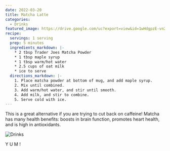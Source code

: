 ```yaml
---
date: 2022-03-20
title: Matcha Latte
categories:
  - Drinks
featured_image: https://drive.google.com/uc?export=view&id=1wHdgpzE-vn2EEj6SnwF0se7ty0OQVwoi
recipe:
  servings: 1 serving
  prep: 5 minutes
  ingredients_markdown: |-
    * 2 tbsp Trader Joes Matcha Powder
    * 1 tbsp maple syrup
    * 1 tbsp warm/hot water
    * 2.5 cups of oat milk
    * ice to serve
  directions_markdown: |-
    1. Place matcha powder at bottom of mug, and add maple syrup.
    2. Mix until combined.
    3. Add warm/hot water, and stir until smooth.
    4. Add milk, and stir to combine.
    5. Serve cold with ice.
---
```


This is a great alternative if you are trying to cut back on caffeine! Matcha has many health benefits: boosts in brain function, promotes heart health, and is high in antioxidants.

![Drinks](https://source.unsplash.com/1HPTYLozDGw)

Y U M !



